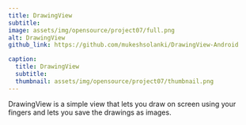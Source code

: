 ```yaml
---
title: DrawingView
subtitle: 
image: assets/img/opensource/project07/full.png
alt: DrawingView
github_link: https://github.com/mukeshsolanki/DrawingView-Android

caption:
  title: DrawingView
  subtitle: 
  thumbnail: assets/img/opensource/project07/thumbnail.png
---
```

DrawingView is a simple view that lets you draw on screen using your fingers and lets you save
the drawings as images.
